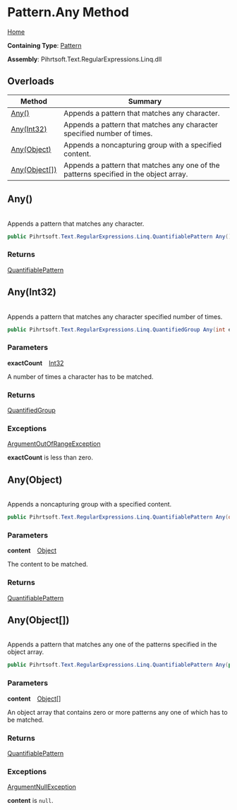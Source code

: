 # Pattern\.Any Method

[Home](../../../../../../README.md)

**Containing Type**: [Pattern](../README.md)

**Assembly**: Pihrtsoft\.Text\.RegularExpressions\.Linq\.dll

## Overloads

| Method | Summary |
| ------ | ------- |
| [Any()](#Pihrtsoft_Text_RegularExpressions_Linq_Pattern_Any) | Appends a pattern that matches any character\. |
| [Any(Int32)](#Pihrtsoft_Text_RegularExpressions_Linq_Pattern_Any_System_Int32_) | Appends a pattern that matches any character specified number of times\. |
| [Any(Object)](#Pihrtsoft_Text_RegularExpressions_Linq_Pattern_Any_System_Object_) | Appends a noncapturing group with a specified content\. |
| [Any(Object\[\])](#Pihrtsoft_Text_RegularExpressions_Linq_Pattern_Any_System_Object___) | Appends a pattern that matches any one of the patterns specified in the object array\. |

## Any\(\) <a name="Pihrtsoft_Text_RegularExpressions_Linq_Pattern_Any"></a>

\
Appends a pattern that matches any character\.

```csharp
public Pihrtsoft.Text.RegularExpressions.Linq.QuantifiablePattern Any()
```

### Returns

[QuantifiablePattern](../../QuantifiablePattern/README.md)

## Any\(Int32\) <a name="Pihrtsoft_Text_RegularExpressions_Linq_Pattern_Any_System_Int32_"></a>

\
Appends a pattern that matches any character specified number of times\.

```csharp
public Pihrtsoft.Text.RegularExpressions.Linq.QuantifiedGroup Any(int exactCount)
```

### Parameters

**exactCount** &ensp; [Int32](https://docs.microsoft.com/en-us/dotnet/api/system.int32)

A number of times a character has to be matched\.

### Returns

[QuantifiedGroup](../../QuantifiedGroup/README.md)

### Exceptions

[ArgumentOutOfRangeException](https://docs.microsoft.com/en-us/dotnet/api/system.argumentoutofrangeexception)

**exactCount** is less than zero\.

## Any\(Object\) <a name="Pihrtsoft_Text_RegularExpressions_Linq_Pattern_Any_System_Object_"></a>

\
Appends a noncapturing group with a specified content\.

```csharp
public Pihrtsoft.Text.RegularExpressions.Linq.QuantifiablePattern Any(object content)
```

### Parameters

**content** &ensp; [Object](https://docs.microsoft.com/en-us/dotnet/api/system.object)

The content to be matched\.

### Returns

[QuantifiablePattern](../../QuantifiablePattern/README.md)

## Any\(Object\[\]\) <a name="Pihrtsoft_Text_RegularExpressions_Linq_Pattern_Any_System_Object___"></a>

\
Appends a pattern that matches any one of the patterns specified in the object array\.

```csharp
public Pihrtsoft.Text.RegularExpressions.Linq.QuantifiablePattern Any(params object[] content)
```

### Parameters

**content** &ensp; [Object](https://docs.microsoft.com/en-us/dotnet/api/system.object)\[\]

An object array that contains zero or more patterns any one of which has to be matched\.

### Returns

[QuantifiablePattern](../../QuantifiablePattern/README.md)

### Exceptions

[ArgumentNullException](https://docs.microsoft.com/en-us/dotnet/api/system.argumentnullexception)

**content** is `null`\.


